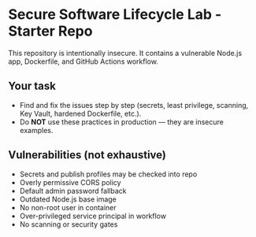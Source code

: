 # Secure Software Lifecycle Lab - Starter Repo

This repository is intentionally insecure. 
It contains a vulnerable Node.js app, Dockerfile, and GitHub Actions workflow.

## Your task

- Find and fix the issues step by step (secrets, least privilege, scanning, Key Vault, hardened Dockerfile, etc.).
- Do **NOT** use these practices in production — they are insecure examples.

## Vulnerabilities (not exhaustive)
- Secrets and publish profiles may be checked into repo
- Overly permissive CORS policy
- Default admin password fallback
- Outdated Node.js base image
- No non-root user in container
- Over-privileged service principal in workflow
- No scanning or security gates
